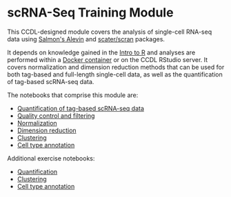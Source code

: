 # scRNA-Seq Training Module

This CCDL-designed module covers the analysis of single-cell RNA-seq data using [Salmon's Alevin](https://salmon.readthedocs.io/en/latest/alevin.html) and [scater/scran](https://bioconductor.org/packages/devel/bioc/vignettes/scran/inst/doc/scran.html) packages.

It depends on knowledge gained in the [Intro to R](https://github.com/AlexsLemonade/training-modules/tree/master/intro-to-R-tidyverse) and analyses are performed within a [Docker container](https://github.com/AlexsLemonade/training-modules/tree/master/docker-install) or on the CCDL RStudio server.
It covers normalization and dimension reduction methods that can be used for both tag-based and full-length single-cell data, as well as the quantification of tag-based scRNA-seq data.

The notebooks that comprise this module are:

- [Quantification of tag-based scRNA-seq data](https://alexslemonade.github.io/training-modules/scRNA-seq/01-scRNA_quant_qc.nb.html)
- [Quality control and filtering ](https://alexslemonade.github.io/training-modules/scRNA-seq/02-filtering_scRNA.nb.html)
- [Normalization](https://alexslemonade.github.io/training-modules/scRNA-seq/03-normalizing_scRNA.nb.html)
- [Dimension reduction](https://alexslemonade.github.io/training-modules/scRNA-seq/04-dimension_reduction_scRNA.nb.html)
- [Clustering](https://alexslemonade.github.io/training-modules/scRNA-seq/05-clustering_markers_scRNA.nb.html)
- [Cell type annotation](https://alexslemonade.github.io/training-modules/scRNA-seq/06-celltype_annotation.nb.html)


Additional exercise notebooks:

- [Quantification](https://github.com/AlexsLemonade/training-modules/blob/master/scRNA-seq/exercise_01-scrna_quant.Rmd)
- [Clustering](https://github.com/AlexsLemonade/training-modules/blob/master/scRNA-seq/exercise_02-scrna_clustering.Rmd)
- [Cell type annotation](https://github.com/AlexsLemonade/training-modules/blob/master/scRNA-seq/06-celltype_annotation.Rmd)
